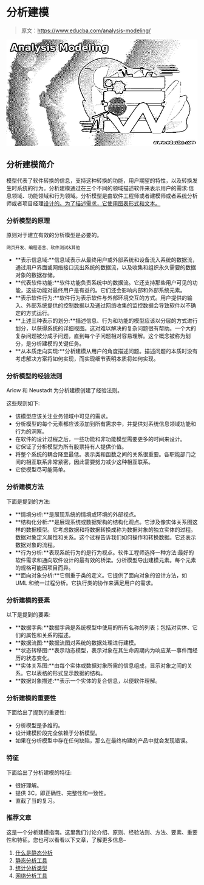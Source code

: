 # 分析建模

> 原文：<https://www.educba.com/analysis-modeling/>

![Analysis Modeling](img/95569d4c3298431bec57b3961959ffea.png)



## 分析建模简介

模型代表了软件转换的信息，支持这种转换的功能，用户期望的特性，以及转换发生时系统的行为。分析建模通过在三个不同的领域描述软件来表示用户的需求:信息领域、功能领域和行为领域。分析模型是由软件工程师或者建模师或者系统分析师或者项目经理[设计的。为了描述需求，它使用图表形式和文本。](https://www.educba.com/careers-as-a-software-engineer/)

### 分析模型的原理

原则对于建立有效的分析模型是必要的。

<small>网页开发、编程语言、软件测试&其他</small>

*   **表示信息域:**信息域表示从最终用户或外部系统和设备流入系统的数据流，通过用户界面或网络接口流出系统的数据流，以及收集和组织永久需要的数据对象的数据存储。
*   **代表软件功能:**软件功能负责系统中的数据流。它还支持那些用户可见的功能，这些功能对最终用户是有益的。它们还会影响内部和外部系统元素。
*   **表示软件行为:**软件行为表示软件与外部环境交互的方式。用户提供的输入、外部系统提供的控制数据以及通过网络收集的监控数据会导致软件以不确定的方式运行。
*   **上述三种表示的划分:**描述信息、行为和功能的模型应该以分层的方式进行划分，以获得系统的详细视图。这对难以解决的复杂问题很有帮助。一个大的复杂问题被分成子问题，直到每个子问题相对容易理解。这个概念被称为划分，是分析建模的关键任务。
*   **从本质走向实现:**分析建模从用户的角度描述问题。描述问题的本质时没有考虑解决方案将如何实现，而实现细节表明本质将如何实现。

### 分析模型的经验法则

Arlow 和 Neustadt 为分析建模创建了经验法则。

这些规则如下:

*   该模型应该关注业务领域中可见的需求。
*   分析模型的每个元素都应该添加到所有需求中，并提供对系统信息领域功能和行为的洞察。
*   在软件的设计过程之后，一些功能和非功能模型需要更多的时间来设计。
*   它保证了分析模型为所有股票持有人提供价值。
*   将整个系统的耦合降至最低。表示类和函数之间的关系很重要。各职能部门之间的相互联系非常紧密，因此需要努力减少这种相互联系。
*   它使模型尽可能简单。

### 分析建模方法

下面是提到的方法:

*   **情境分析:**是展现系统的情境或环境的外部视点。
*   **结构化分析:**是展现系统或数据架构的结构化观点。它涉及像实体关系图这样的数据模型。它考虑数据和将数据转换成称为数据对象的独立实体的过程。数据对象定义属性和关系。这个过程告诉我们如何操作和转换数据。它还表示数据对象的流程。
*   **行为分析:**表现系统行为的是行为视点。软件工程师选择一种方法:最好的软件需求和通向软件设计的最有效的桥梁。分析模型导出建模元素。每个元素的规格可能因项目而异。
*   **面向对象分析:**它侧重于类的定义。它提供了面向对象的设计方法，如 UML 和统一过程分析。它执行类的协作来满足用户的需求。

### 分析建模的要素

以下是提到的要素:

*   **数据字典:**数据字典是系统模型中使用的所有名称的列表；包括对实体、它们的属性和关系的描述。
*   **数据流图:**数据流图对系统的数据处理进行建模。
*   **状态转移图:**表示动态模型，表示对象在其生命周期内为响应某一事件而经历的状态变化。
*   **实体关系图:**由每个实体或数据对象所需的信息组成，显示对象之间的关系。它以表格的形式显示数据的结构。
*   **数据对象描述:**表示一个实体的复合信息，以便软件理解。

### 分析建模的重要性

下面给出了提到的重要性:

*   分析模型是多维的。
*   设计建模阶段完全依赖于分析模型。
*   如果在分析模型中存在任何缺陷，那么在最终构建的产品中就会发现错误。

### 特征

下面给出了分析建模的特征:

*   很好理解。
*   提供 3C，即正确性、完整性和一致性。
*   直截了当的复习。

### 推荐文章

这是一个分析建模指南。这里我们讨论介绍、原则、经验法则、方法、要素、重要性和特征。您也可以看看以下文章，了解更多信息–

1.  [什么是静态分析](https://www.educba.com/what-is-static-analysis/)
2.  [静态分析工具](https://www.educba.com/static-analysis-tools/)
3.  [统计分析类型](https://www.educba.com/statistical-analysis-types/)
4.  [网络分析工具](https://www.educba.com/network-analysis-tools/)





